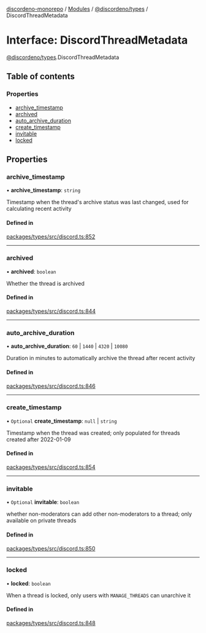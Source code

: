 [discordeno-monorepo](../README.md) / [Modules](../modules.md) / [@discordeno/types](../modules/discordeno_types.md) / DiscordThreadMetadata

# Interface: DiscordThreadMetadata

[@discordeno/types](../modules/discordeno_types.md).DiscordThreadMetadata

## Table of contents

### Properties

- [archive_timestamp](discordeno_types.DiscordThreadMetadata.md#archive_timestamp)
- [archived](discordeno_types.DiscordThreadMetadata.md#archived)
- [auto_archive_duration](discordeno_types.DiscordThreadMetadata.md#auto_archive_duration)
- [create_timestamp](discordeno_types.DiscordThreadMetadata.md#create_timestamp)
- [invitable](discordeno_types.DiscordThreadMetadata.md#invitable)
- [locked](discordeno_types.DiscordThreadMetadata.md#locked)

## Properties

### archive_timestamp

• **archive_timestamp**: `string`

Timestamp when the thread's archive status was last changed, used for calculating recent activity

#### Defined in

[packages/types/src/discord.ts:852](https://github.com/deepsarda/discordeno/blob/c6dc30bb/packages/types/src/discord.ts#L852)

---

### archived

• **archived**: `boolean`

Whether the thread is archived

#### Defined in

[packages/types/src/discord.ts:844](https://github.com/deepsarda/discordeno/blob/c6dc30bb/packages/types/src/discord.ts#L844)

---

### auto_archive_duration

• **auto_archive_duration**: `60` \| `1440` \| `4320` \| `10080`

Duration in minutes to automatically archive the thread after recent activity

#### Defined in

[packages/types/src/discord.ts:846](https://github.com/deepsarda/discordeno/blob/c6dc30bb/packages/types/src/discord.ts#L846)

---

### create_timestamp

• `Optional` **create_timestamp**: `null` \| `string`

Timestamp when the thread was created; only populated for threads created after 2022-01-09

#### Defined in

[packages/types/src/discord.ts:854](https://github.com/deepsarda/discordeno/blob/c6dc30bb/packages/types/src/discord.ts#L854)

---

### invitable

• `Optional` **invitable**: `boolean`

whether non-moderators can add other non-moderators to a thread; only available on private threads

#### Defined in

[packages/types/src/discord.ts:850](https://github.com/deepsarda/discordeno/blob/c6dc30bb/packages/types/src/discord.ts#L850)

---

### locked

• **locked**: `boolean`

When a thread is locked, only users with `MANAGE_THREADS` can unarchive it

#### Defined in

[packages/types/src/discord.ts:848](https://github.com/deepsarda/discordeno/blob/c6dc30bb/packages/types/src/discord.ts#L848)
